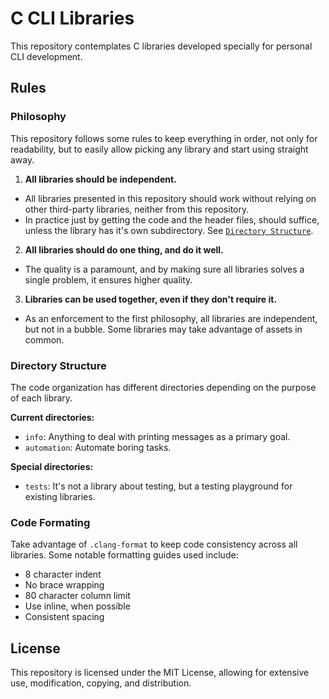 # C CLI Libraries

This repository contemplates C libraries developed specially for personal CLI development.

## Rules

### Philosophy

This repository follows some rules to keep everything in order, not only for readability, but to easily allow picking any library and start using straight away.

1. **All libraries should be independent.**

- All libraries presented in this repository should work without relying on other third-party libraries, neither from this repository.
- In practice just by getting the code and the header files, should suffice, unless the library has it's own subdirectory. See [`Directory Structure`](#directory-structure).

2. **All libraries should do one thing, and do it well.**

- The quality is a paramount, and by making sure all libraries solves a single problem, it ensures higher quality.

3. **Libraries can be used together, even if they don't require it.**

- As an enforcement to the first philosophy, all libraries are independent, but not in a bubble. Some libraries may take advantage of assets in common.

### Directory Structure

The code organization has different directories depending on the purpose of each library.

**Current directories:**

- `info`: Anything to deal with printing messages as a primary goal.
- `automation`: Automate boring tasks.

**Special directories:**

- `tests`: It's not a library about testing, but a testing playground for existing libraries.

### Code Formating

Take advantage of `.clang-format` to keep code consistency across all libraries. Some notable formatting guides used include:

- 8 character indent
- No brace wrapping
- 80 character column limit
- Use inline, when possible
- Consistent spacing

## License

This repository is licensed under the MIT License, allowing for extensive use, modification, copying, and distribution.

